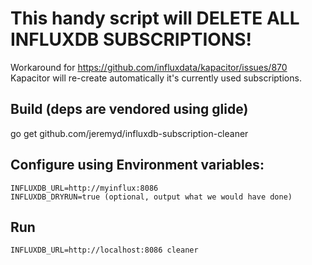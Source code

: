 # This handy script will DELETE ALL INFLUXDB SUBSCRIPTIONS!
Workaround for https://github.com/influxdata/kapacitor/issues/870
Kapacitor will re-create automatically it's currently used subscriptions.

## Build (deps are vendored using glide)
go get github.com/jeremyd/influxdb-subscription-cleaner

## Configure using Environment variables:
```
INFLUXDB_URL=http://myinflux:8086
INFLUXDB_DRYRUN=true (optional, output what we would have done)
```

## Run
```
INFLUXDB_URL=http://localhost:8086 cleaner
```